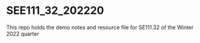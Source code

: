 # SEE111_32_202220
This repo holds the demo notes and resource file for SE111.32 of the Winter 2022 quarter